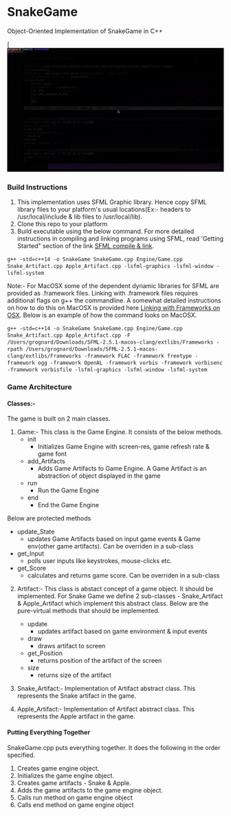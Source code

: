# SnakeGame
Object-Oriented Implementation of SnakeGame in C++

[![Snake Game](Videos/SnakeGame.gif)

### Build Instructions
1) This implementation uses SFML Graphic library. Hence copy SFML library files to your platform's usual locations(Ex:- headers to /usr/local/include & lib 
files to /usr/local/lib).
2) Clone this repo to your platform
3) Build executable using the below command. For more detailed instructions in compiling and linking programs using SFML, read 'Getting Started" section of the link
[SFML compile & link](https://www.sfml-dev.org/tutorials/2.5/).
```
g++ -std=c++14 -o SnakeGame SnakeGame.cpp Engine/Game.cpp Snake_Artifact.cpp Apple_Artifact.cpp -lsfml-graphics -lsfml-window -lsfml-system
```
Note:- For MacOSX some of the dependent dynamic libraries for SFML are provided as .framework files. Linking with .framework files requires additional flags on g++ the commandline. A somewhat detailed instructions on how to do this on MacOSX is provided here [Linking with Frameworks on OSX](compiling_and_linking_withSFML.txt).
Below is an example of how the command looks on MacOSX.
```
g++ -std=c++14 -o SnakeGame SnakeGame.cpp Engine/Game.cpp Snake_Artifact.cpp Apple_Artifact.cpp -F /Users/grognard/Downloads/SFML-2.5.1-macos-clang/extlibs/Frameworks -rpath /Users/grognard/Downloads/SFML-2.5.1-macos-clang/extlibs/Frameworks -framework FLAC -framework freetype -framework ogg -framework OpenAL -framework vorbis -framework vorbisenc -framework vorbisfile -lsfml-graphics -lsfml-window -lsfml-system
```
### Game Architecture
#### Classes:-
The game is built on 2 main classes.
1) Game:- 
This class is the Game Engine. It consists of the below methods.
   - init
     - Initializes Game Engine with screen-res, game refresh rate & game font
   - add_Artifacts
     - Adds Game Artifacts to Game Engine. A Game Artifact is an abstraction of object displayed in the game
   - run
     - Run the Game Engine
   - end
     - End the Game Engine
     

Below are protected methods 
   - update_State
     - updates Game Artifacts based on input game events & Game env(other game artifacts). Can be overriden in a sub-class
   - get_Input
     - polls user inputs like keystrokes,  mouse-clicks etc.
   - get_Score
     - calculates and returns game score. Can be overriden in a sub-class
2) Artifact:- This class is abstact concept of a game object. It should be implemented. For Snake Game we define 2 sub-classes - Snake_Artifact & Apple_Artifact 
which implement this abstract class.
Below are the pure-virtual methods that should be implemented.
   - update
     -  updates artifact based on game environment & input events
   - draw
     -  draws artifact to screen
   - get_Position
     -  returns position of the artifact of the screen
   - size
     -  returns size of the artifact
     
3) Snake_Artifact:- Implementation of Artifact abstract class. This represents the Snake artifact in the game.
4) Apple_Artifact:- Implementation of Artifact abstract class. This represents the Apple artifact in the game.

#### Putting Everything Together
SnakeGame.cpp puts everything together. It does the following in the order specified.
1) Creates game engine object.
2) Initializes the game engine object.
3) Creates game artifacts - Snake & Apple.
4) Adds the game artifacts to the game engine object.
4) Calls run method on game engine object
5) Calls end method on game engine object
